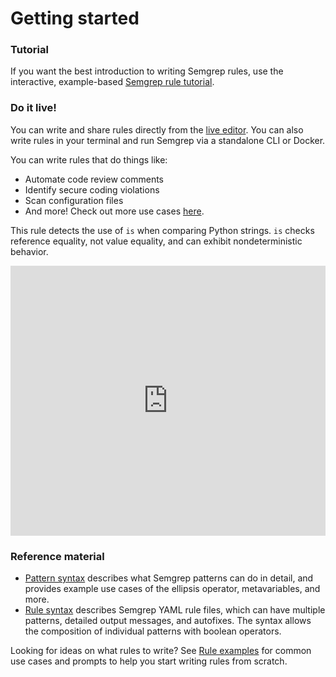 # Getting started

### Tutorial

If you want the best introduction to writing Semgrep rules, use the interactive, example-based [Semgrep rule tutorial](https://semgrep.dev/learn).

### Do it live!
You can write and share rules directly from the [live editor](https://semgrep.dev/editor). You can also write rules in your terminal and run Semgrep via a standalone CLI or Docker.

You can write rules that do things like:

- Automate code review comments
- Identify secure coding violations
- Scan configuration files
- And more! Check out more use cases [here](/rule-ideas.md).

This rule detects the use of `is` when comparing Python strings. `is` checks reference equality, not value equality, and can exhibit nondeterministic behavior.

<iframe title="Semgrep example Python is comparison" src="https://semgrep.dev/embed/editor?snippet=B47A" width="100%" height="432px" frameborder="0"></iframe>

### Reference material

- [Pattern syntax](pattern-syntax.md) describes what Semgrep patterns can do
in detail, and provides example use cases of the ellipsis
operator, metavariables, and more.<br/>
- [Rule syntax](rule-syntax.md) describes Semgrep YAML rule files, which can have multiple patterns, detailed output messages, and autofixes. The syntax allows the composition of individual patterns with boolean operators.

Looking for ideas on what rules to write? See [Rule examples](rule-ideas.md) for common use cases and prompts to help you start writing rules from scratch.
